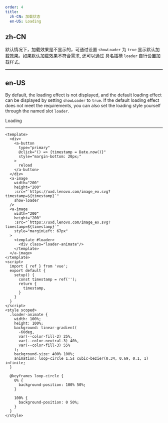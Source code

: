 ```yaml
order: 4
title:
  zh-CN: 加载状态
  en-US: Loading
```

## zh-CN

默认情况下，加载效果是不显示的，可通过设置 `showLoader` 为 `true` 显示默认加载效果。如果默认加载效果不符合需求, 还可以通过 具名插槽 `loader` 自行设置加载样式。

---

## en-US

By default, the loading effect is not displayed, and the default loading effect can be displayed by setting `showLoader` to `true`. If the default loading effect does not meet the requirements, you can also set the loading style yourself through the named slot `loader`.

Loading

---

```vue
<template>
  <div>
    <a-button
      type="primary"
      @click="() => {timestamp = Date.now()}"
      style="margin-bottom: 20px;"
    >
      reload
    </a-button>
  </div>
  <a-image
    width="200"
    height="200"
    :src="`https://uxd.lenovo.com/image_ex.svg?timestamp=${timestamp}`"
    show-loader
  />
  <a-image
    width="200"
    height="200"
    :src="`https://uxd.lenovo.com/image_ex.svg?timestamp=${timestamp}`"
    style="marginLeft: 67px"
  >
    <template #loader>
      <div class="loader-animate"/>
    </template>
  </a-image>
</template>
<script>
  import { ref } from 'vue';
  export default {
    setup() {
      const timestamp = ref('');
      return {
        timestamp,
      }
    }
  }
</script>
<style scoped>
  .loader-animate {
    width: 100%;
    height: 100%;
    background: linear-gradient(
      -60deg,
      var(--color-fill-2) 25%,
      var(--color-neutral-3) 40%,
      var(--color-fill-3) 55%
    );
    background-size: 400% 100%;
    animation: loop-circle 1.5s cubic-bezier(0.34, 0.69, 0.1, 1) infinite;
  }

  @keyframes loop-circle {
    0% {
      background-position: 100% 50%;
    }

    100% {
      background-position: 0 50%;
    }
  }
</style>
```
